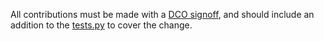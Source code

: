All contributions must be made with a [DCO signoff](https://developercertificate.org/), and should include an addition to the [tests.py](tests.py) to cover the change.
